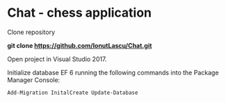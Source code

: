 # Chat - chess application

Clone repository

**git clone https://github.com/IonutLascu/Chat.git**

Open project in Visual Studio 2017.

Initialize database EF 6 running the following commands into the Package Manager Console:

`Add-Migration InitalCreate
Update-Database`

